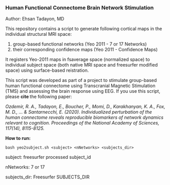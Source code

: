### Human Functional Connectome Brain Network Stimulation 
Author: Ehsan Tadayon, MD

This repository contains a script to generate following cortical maps in the individual structural MRI space: 
1) group-based functional networks (Yeo 2011 - 7 or 17 Networks)
2) their corresponding confidence maps (Yeo 2011 - Confidence Maps) 

It registers Yeo-2011 maps in fsaverage space (normalized space) to individual subject space (both native MRI space and freesurfer modified space) using surface-based reistration. 

This script was developed as part of a project to stimulate group-based human functional connectome using Transcranial Magnetic Stimulation (TMS) and assessing the brain response using EEG. If you use this script, please <b> cite </b> the following paper: 

<i> Ozdemir, R. A., Tadayon, E., Boucher, P., Momi, D., Karakhanyan, K. A., Fox, M. D., ... & Santarnecchi, E. (2020). Individualized perturbation of the human connectome reveals reproducible biomarkers of network dynamics relevant to cognition. Proceedings of the National Academy of Sciences, 117(14), 8115-8125. </i>

<b> How to run: </b>

```bash yeo2subject.sh <subject> <nNetworks> <subjects_dir> ```

subject: freesurfer processed subject_id 

nNetworks: 7 or 17 

subjects_dir: Freesurfer SUBJECTS_DIR
  



